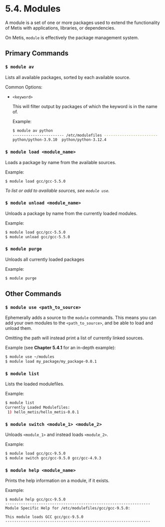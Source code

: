 # 5.4. Modules

A module is a set of one or more packages used to extend the functionality of Metis with applications, libraries, or dependencies.

On Metis, `module` is effectively the package management system.

## Primary Commands
### `$ module av`
Lists all available packages, sorted by each available source.

Common Options:
* `<keyword>` 

    This will filter output by packages of which the keyword is in the name of.

    Example:
    ```bash
    $ module av python
    ----------------------- /etc/modulefiles ------------------------
    python/python-3.9.10  python/python-3.12.4
    ```

### `$ module load <module_name>`
Loads a package by name from the available sources.

Example:
```bash
$ module load gcc/gcc-5.5.0
```

*To list or add to available sources, see `module use`.*

### `$ module unload <module_name>`
Unloads a package by name from the currently loaded modules.

Example:
```bash
$ module load gcc/gcc-5.5.0
$ module unload gcc/gcc-5.5.0
```

### `$ module purge`
Unloads all currently loaded packages

Example:
```bash
$ module purge
```

## Other Commands
### `$ module use <path_to_source>`
Ephemerally adds a source to the `module` commands. This means you can add your own modules to the `<path_to_source>`, and be able to load and unload them.

Omitting the path will instead print a list of currently linked sources.

Example (see **Chapter 5.4.1** for an in-depth example):
```bash
$ module use ~/modules
$ module load my_package/my_package-0.0.1
```

### `$ module list`
Lists the loaded modulefiles.

Example:
```bash
$ module list
Currently Loaded Modulefiles:
 1) hello_metis/hello_metis-0.0.1
```

### `$ module switch <module_1> <module_2>`
Unloads `<module_1>` and instead loads `<module_2>`.

Example:
```bash
$ module load gcc/gcc-9.5.0
$ module switch gcc/gcc-9.5.0 gcc/gcc-4.9.3
```

### `$ module help <module_name>`
Prints the help information on a module, if it exists.

Example:
```
$ module help gcc/gcc-9.5.0
-----------------------------------------------------------------
Module Specific Help for /etc/modulefiles/gcc/gcc-9.5.0:

This module loads GCC gcc/gcc-9.5.0
-----------------------------------------------------------------
```
